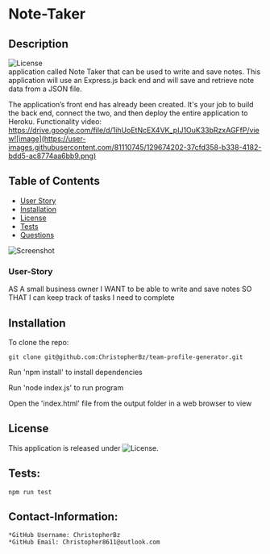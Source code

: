 # Note-Taker

## Description
  ![License](https://img.shields.io/badge/License-MIT-blue.svg "License Badge")  
application called Note Taker that can be used to write and save notes. This application will use an Express.js back end and will save and retrieve note data from a JSON file.

The application’s front end has already been created. It's your job to build the back end, connect the two, and then deploy the entire application to Heroku.
Functionality video:
https://drive.google.com/file/d/1ihUoEtNcEX4VK_pIJ1OuK33bRzxAGFfP/view![image](https://user-images.githubusercontent.com/81110745/129674202-37cfd358-b338-4182-bdd5-ac8774aa6bb9.png)


## Table of Contents
- [User Story](#User-Story)
- [Installation](#installation)
- [License](#license)
- [Tests](#Tests)
- [Questions](#Contact-Information)  

![Screenshot](https://user-images.githubusercontent.com/81110745/128621585-1756aae9-dc5b-4060-adbc-cce78ba7a406.png)

### User-Story

AS A small business owner
I WANT to be able to write and save notes
SO THAT I can keep track of tasks I need to complete


## Installation

To clone the repo:
```
git clone git@github.com:ChristopherBz/team-profile-generator.git
``` 
Run 'npm install' to install dependencies

Run 'node index.js' to run program

Open the 'index.html' file from the output folder in a web browser to view

## License

This application is released under ![License](https://img.shields.io/badge/License-MIT-blue.svg "License Badge").

## Tests:
    npm run test

## Contact-Information:
    *GitHub Username: ChristopherBz
    *GitHub Email: Christopher8611@outlook.com
